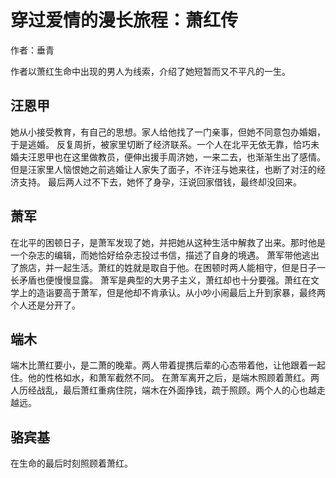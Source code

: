 # 穿过爱情的漫长旅程：萧红传

作者：垂青

作者以萧红生命中出现的男人为线索，介绍了她短暂而又不平凡的一生。

## 汪恩甲

她从小接受教育，有自己的思想。家人给他找了一门亲事，但她不同意包办婚姻，于是逃婚。
反复周折，被家里切断了经济联系。一个人在北平无依无靠，恰巧未婚夫汪恩甲也在这里做教员，便伸出援手周济她，一来二去，也渐渐生出了感情。
但是汪家里人恼恨她之前逃婚让人家失了面子，不许汪与她来往，也断了对汪的经济支持。
最后两人过不下去，她怀了身孕，汪说回家借钱，最终却没回来。

## 萧军

在北平的困顿日子，是萧军发现了她，并把她从这种生活中解救了出来。那时他是一个杂志的编辑，而她恰好给杂志投过书信，描述了自身的境遇。
萧军带他逃出了旅店，并一起生活。萧红的姓就是取自于他。在困顿时两人能相守，但是日子一长矛盾也便慢慢显露。
萧军是典型的大男子主义，萧红却也十分要强。萧红在文学上的造诣要高于萧军，但是他却不肯承认。从小吵小闹最后上升到家暴，最终两个人还是分开了。

## 端木

端木比萧红要小，是二萧的晚辈。两人带着提携后辈的心态带着他，让他跟着一起住。他的性格如水，和萧军截然不同。
在萧军离开之后，是端木照顾着萧红。两人历经战乱，最后萧红重病住院，端木在外面挣钱，疏于照顾。两个人的心也越走越远。

## 骆宾基

在生命的最后时刻照顾着萧红。
